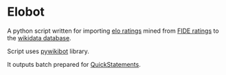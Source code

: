 # Elobot
A python script written for importing [elo ratings](https://en.wikipedia.org/wiki/Elo_rating_system) mined from [FIDE ratings](http://ratings.fide.com/) to the [wikidata database](https://www.wikidata.org/wiki/Wikidata:Main_Page).

Script uses [pywikibot](https://github.com/wikimedia/pywikibot-core) library.

It outputs batch prepared for [QuickStatements](https://tools.wmflabs.org/quickstatements/).
